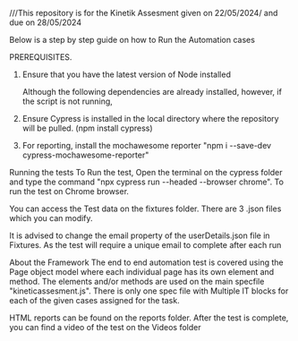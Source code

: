 ///This repository is for the Kinetik Assesment given on 22/05/2024/ and due on 28/05/2024

Below is a step by step guide on how to Run the Automation cases

PREREQUISITES.
1. Ensure that you have the latest version of Node installed

   Although the following dependencies are already installed, however, if the script is not running,
3. Ensure Cypress is installed in the local directory where the repository will be pulled. (npm install cypress)
4. For reporting, install the mochawesome reporter  "npm i --save-dev cypress-mochawesome-reporter"

Running the tests
To Run the test, Open the terminal on the cypress folder and type the command "npx cypress run --headed --browser chrome". To run the test on Chrome browser.

You can access the Test data on the fixtures folder. 
There are 3 .json files which you can modify.

It is advised to change the email property of the userDetails.json file in Fixtures. As the test will require a unique email to complete after each run

About the Framework
The end to end automation test is covered using the Page object model where each individual page has its own element and method.
The elements and/or methods are used on the main specfile "kineticassesment.js".
There is only one spec file with Multiple IT blocks for each of the given cases assigned for the task.


HTML reports can be found on the reports folder. After the test is complete, you can find a video of the test on the Videos folder


   
